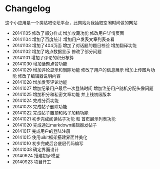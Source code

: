 Changelog
===========
这个小应用是一个类贴吧论坛平台，此网站为我抽取空闲时间做的网站

* 20141105 修改了部分样式 增加收藏功能 修改用户详情页面
* 20141104 增加了百度统计 增加用户发表文章列表查看
* 20141103 增加了404页面 增加了对话题的题目校验 增加翻译功能
* 20141102 增加了站点数据显示 修改了部分问题 
* 20141101 增加了评论的积分核算
* 20141030 增加话题点赞功能
* 20141029 增加评论显示和删除功能 修改了用户的信息展示 增加上传图片功能 修改了编辑器说明内容
* 20141028 增加发表评论功能
* 20141027 增加纪录用户最后一次登陆时间 增加注册用户随机分配头像问题
* 20141025 增加积分和私密文章功能 并上线初级版本
* 20141024 完成分页功能
* 20141023 完成帖子删除功能
* 20141022 完成帖子置顶和帖子加精功能
* 20141021 初步完成阅读帖子功能 和 首页展示列表功能
* 20141020 完成通过markdown编辑器发帖子
* 20141017 完成用户的登陆注册
* 20141015 使用uikit框架搭建界面并美化
* 20141010 初步完成后台底层代码编写
* 20141008 确定界面设计
* 20140924 搭建初步模型
* 20140923 项目开工